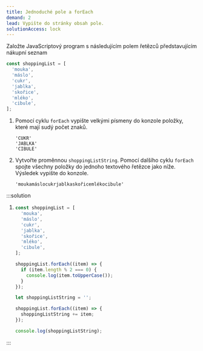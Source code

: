 ```yaml
---
title: Jednoduché pole a forEach
demand: 2
lead: Vypište do stránky obsah pole.
solutionAccess: lock
---
```


Založte JavaScriptový program s následujícím polem řetězců představujícím nákupní seznam

```js
const shoppingList = [
  'mouka',
  'máslo',
  'cukr',
  'jablka',
  'skořice',
  'mléko',
  'cibule',
];
```

1. Pomocí cyklu `forEach` vypište velkými písmeny do konzole položky, které mají sudý počet znaků.

   ```
   'CUKR'
   'JABLKA'
   'CIBULE'
   ```

1. Vytvořte proměnnou `shoppingListString`. Pomocí dalšího cyklu `forEach` spojte všechny položky do jednoho textového řetězce jako níže. Výsledek vypište do konzole.

   ```
   'moukamáslocukrjablkaskořicemlékocibule'
   ```

:::solution

1. ```js
   const shoppingList = [
     'mouka',
     'máslo',
     'cukr',
     'jablka',
     'skořice',
     'mléko',
     'cibule',
   ];

   shoppingList.forEach((item) => {
     if (item.length % 2 === 0) {
       console.log(item.toUpperCase());
     }
   });

   let shoppingListString = '';

   shoppingList.forEach((item) => {
     shoppingListString += item;
   });

   console.log(shoppingListString);
   ```

:::
